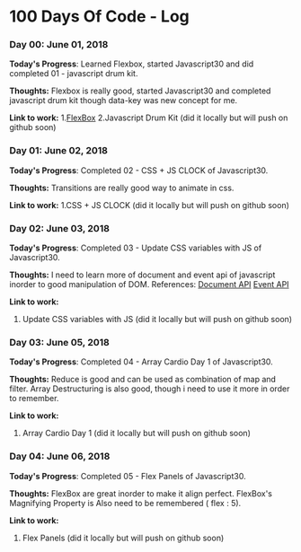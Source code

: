 # 100 Days Of Code - Log

### Day 00: June 01, 2018

**Today's Progress**: Learned Flexbox, started Javascript30 and did completed 01 - javascript drum kit.

**Thoughts:** Flexbox is really good, started Javascript30 and completed javascript drum kit though data-key was new concept for me.

**Link to work:** 
1.[FlexBox](https://flexboxfroggy.com/)
2.Javascript Drum Kit (did it locally but will push on github soon)

### Day 01: June 02, 2018

**Today's Progress**: Completed 02 - CSS + JS CLOCK of Javascript30.

**Thoughts:** Transitions are really good way to animate in css.

**Link to work:** 
1.CSS + JS CLOCK (did it locally but will push on github soon)

### Day 02: June 03, 2018

**Today's Progress**: Completed 03 - Update CSS variables with JS of Javascript30.

**Thoughts:** I need to learn more of document and event api of javascript inorder to good manipulation of DOM. References: [Document API](https://developer.mozilla.org/en-US/docs/Web/API/Document) [Event API](https://developer.mozilla.org/en-US/docs/Web/Events)

**Link to work:** 
1. Update CSS variables with JS (did it locally but will push on github soon)

### Day 03: June 05, 2018

**Today's Progress**: Completed 04 - Array Cardio Day 1 of Javascript30.

**Thoughts:** Reduce is good and can be used as combination of map and filter. Array Destructuring is also good, though i need to use it more in order to remember.

**Link to work:** 
1. Array Cardio Day 1 (did it locally but will push on github soon)

### Day 04: June 06, 2018

**Today's Progress**: Completed 05 - Flex Panels of Javascript30.

**Thoughts:** FlexBox are great inorder to make it align perfect. FlexBox's Magnifying Property is Also need to be remembered ( flex : 5).

**Link to work:** 
1. Flex Panels (did it locally but will push on github soon)
